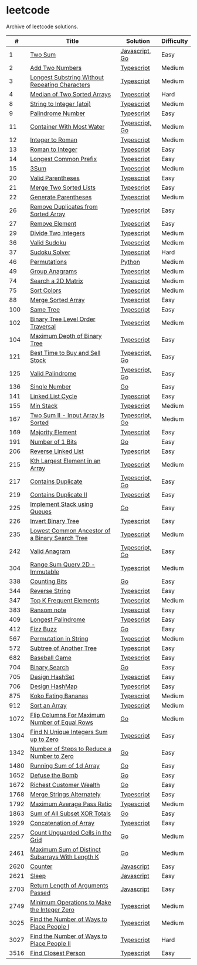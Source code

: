 # leetcode

Archive of leetcode solutions.

| #    | Title                                                                                                                                       | Solution                                                                   | Difficulty |
| ---- | ------------------------------------------------------------------------------------------------------------------------------------------- | -------------------------------------------------------------------------- | ---------- |
| 1    | [Two Sum](https://leetcode.com/problems/two-sum)                                                                                            | [Javascript, Go](./algorithms/two-sum/)                                    | Easy       |
| 2    | [Add Two Numbers](https://leetcode.com/problems/add-two-numbers/description)                                                                | [Typescript](./algorithms/add-two-numbers/)                                | Medium     |
| 3    | [Longest Substring Without Repeating Characters](https://leetcode.com/problems/longest-substring-without-repeating-characters)              | [Typescript](./algorithms/longest-substring-without-repeating-characters/) | Medium     |
| 4    | [Median of Two Sorted Arrays](https://leetcode.com/problems/median-of-two-sorted-arrays/description/)                                       | [Typescript](./algorithms/median-of-two-sorted-arrays/)                    | Hard       |
| 8    | [String to Integer (atoi)](https://leetcode.com/problems/string-to-integer-atoi/description/)                                               | [Typescript](./algorithms/string-to-integer-atoi)                          | Medium     |
| 9    | [Palindrome Number](https://leetcode.com/problems/palindrome-number/description/)                                                           | [Typescript](./algorithms/palindrome-number)                               | Easy       |
| 11   | [Container With Most Water](https://leetcode.com/problems/container-with-most-water/description/)                                           | [Typescript, Go](./algorithms/container-with-most-water)                   | Medium     |
| 12   | [Integer to Roman](https://leetcode.com/problems/integer-to-roman/description/)                                                             | [Typescript](./algorithms/integer-to-roman/)                               | Medium     |
| 13   | [Roman to Integer](https://leetcode.com/problems/roman-to-integer/description/)                                                             | [Typescript](./algorithms/roman-to-integer)                                | Easy       |
| 14   | [Longest Common Prefix](https://leetcode.com/problems/longest-common-prefix/description/)                                                   | [Typescript](./algorithms/longest-common-prefix)                           | Easy       |
| 15   | [3Sum](https://leetcode.com/problems/3sum/description/)                                                                                     | [Typescript](./algorithms/3sum)                                            | Medium     |
| 20   | [Valid Parentheses](https://leetcode.com/problems/valid-parentheses/description/)                                                           | [Typescript](./algorithms/valid-parentheses/)                              | Easy       |
| 21   | [Merge Two Sorted Lists](https://leetcode.com/problems/merge-two-sorted-lists)                                                              | [Typescript](./algorithms/merge-two-sorted-lists/)                         | Easy       |
| 22   | [Generate Parentheses](https://leetcode.com/problems/generate-parentheses/description/)                                                     | [Typescript](./algorithms/generate-parentheses/)                           | Medium     |
| 26   | [Remove Duplicates from Sorted Array](https://leetcode.com/problems/remove-duplicates-from-sorted-array/description/)                       | [Typescript](./algorithms/remove-duplicates-from-sorted-array/)            | Easy       |
| 27   | [Remove Element](https://leetcode.com/problems/remove-element/description/)                                                                 | [Typescript](./algorithms/remove-element)                                  | Easy       |
| 29   | [Divide Two Integers](https://leetcode.com/problems/divide-two-integers/description/)                                                       | [Typescript](./algorithms/remove-element)                                  | Medium     |
| 36   | [Valid Sudoku](https://leetcode.com/problems/valid-sudoku/description/)                                                                     | [Typescript](./algorithms/valid-sudoku)                                    | Medium     |
| 37   | [Sudoku Solver](https://leetcode.com/problems/sudoku-solver/description/)                                                                   | [Typescript](./algorithms/valid-sudoku)                                    | Hard       |
| 46   | [Permutations](https://leetcode.com/problems/permutations/description/)                                                                     | [Python](./algorithms/permutations/)                                       | Medium     |
| 49   | [Group Anagrams](https://leetcode.com/problems/group-anagrams/description/)                                                                 | [Typescript](./algorithms/group-anagrams/)                                 | Medium     |
| 74   | [Search a 2D Matrix](https://leetcode.com/problems/search-a-2d-matrix/description/)                                                         | [Typescript](./algorithms/search-a-2d-matrix/)                             | Medium     |
| 75   | [Sort Colors](https://leetcode.com/problems/sort-colors/description/)                                                                       | [Typescript](./algorithms/sort-colors)                                     | Medium     |
| 88   | [Merge Sorted Array](https://leetcode.com/problems/merge-sorted-array/description/)                                                         | [Typescript](./algorithms/merge-sorted-array)                              | Easy       |
| 100  | [Same Tree](https://leetcode.com/problems/same-tree/description/)                                                                           | [Typescript](./algorithms/same-tree)                                       | Easy       |
| 102  | [Binary Tree Level Order Traversal](https://leetcode.com/problems/binary-tree-level-order-traversal/description/)                           | [Typescript](./algorithms/binary-tree-level-order-traversal/)              | Medium     |
| 104  | [Maximum Depth of Binary Tree](https://leetcode.com/problems/maximum-depth-of-binary-tree/description/)                                     | [Typescript](./algorithms/maximum-depth-of-binary-tree/)                   | Easy       |
| 121  | [Best Time to Buy and Sell Stock](https://leetcode.com/problems/best-time-to-buy-and-sell-stock/description/)                               | [Typescript, Go](./algorithms/best-time-to-buy-and-sell-stock/)            | Easy       |
| 125  | [Valid Palindrome](https://leetcode.com/problems/valid-palindrome/description/)                                                             | [Typescript, Go](./algorithms/valid-palindrome/)                           | Easy       |
| 136  | [Single Number](https://leetcode.com/problems/single-number/description/)                                                                   | [Go](./algorithms/single-number/)                                          | Easy       |
| 141  | [Linked List Cycle](https://leetcode.com/problems/linked-list-cycle/description/)                                                           | [Typescript](./algorithms/linked-list-cycle)                               | Easy       |
| 155  | [Min Stack](https://leetcode.com/problems/min-stack/description/)                                                                           | [Typescript](./algorithms/min-stack/)                                      | Medium     |
| 167  | [Two Sum II - Input Array Is Sorted](https://leetcode.com/problems/two-sum-ii-input-array-is-sorted/description/)                           | [Typescript, Go](./algorithms/two-sum-ii/)                                 | Medium     |
| 169  | [Majority Element](https://leetcode.com/problems/majority-element/description/)                                                             | [Typescript](./algorithms/majority-element)                                | Easy       |
| 191  | [Number of 1 Bits](https://leetcode.com/problems/number-of-1-bits/description/)                                                             | [Go](./algorithms/number-of-1-bits)                                        | Easy       |
| 206  | [Reverse Linked List](https://leetcode.com/problems/reverse-linked-list/description/)                                                       | [Typescript](./algorithms/reverse-linked-list)                             | Easy       |
| 215  | [Kth Largest Element in an Array](https://leetcode.com/problems/kth-largest-element-in-an-array/description/)                               | [Typescript](./algorithms/kth-largest-element-in-an-array)                 | Medium     |
| 217  | [Contains Duplicate](https://leetcode.com/problems/contains-duplicate/description/)                                                         | [Typescript, Go](./algorithms/contains-duplicate)                          | Easy       |
| 219  | [Contains Duplicate II](https://leetcode.com/problems/contains-duplicate-ii/description/)                                                   | [Typescript](./algorithms/contains-duplicate-ii)                           | Easy       |
| 225  | [Implement Stack using Queues](https://leetcode.com/problems/implement-stack-using-queues/description/)                                     | [Go](./algorithms/implement-stack-using-queues)                            | Easy       |
| 226  | [Invert Binary Tree](https://leetcode.com/problems/invert-binary-tree/description/)                                                         | [Typescript](./algorithms/invert-binary-tree)                              | Easy       |
| 235  | [Lowest Common Ancestor of a Binary Search Tree](https://leetcode.com/problems/lowest-common-ancestor-of-a-binary-search-tree/description/) | [Typescript](./algorithms/lowest-common-ancestor-of-a-binary-search-tree)  | Medium     |
| 242  | [Valid Anagram](https://leetcode.com/problems/valid-anagram/description/)                                                                   | [Typescript, Go](./algorithms/valid-anagram)                               | Easy       |
| 304  | [Range Sum Query 2D - Immutable](https://leetcode.com/problems/range-sum-query-2d-immutable/description/)                                   | [Typescript](./algorithms/range-sum-query-2d-immutable)                    | Medium     |
| 338  | [Counting Bits](https://leetcode.com/problems/counting-bits/description/)                                                                   | [Go](./algorithms/counting-bits)                                           | Easy       |
| 344  | [Reverse String](https://leetcode.com/problems/reverse-string/description/)                                                                 | [Typescript](./algorithms/reverse-string)                                  | Easy       |
| 347  | [Top K Frequent Elements](https://leetcode.com/problems/top-k-frequent-elements/description/)                                               | [Typescript](./algorithms/top-k-frequent-elements)                         | Medium     |
| 383  | [Ransom note](https://leetcode.com/problems/ransom-note/)                                                                                   | [Typescript](./algorithms/ransom-note)                                     | Easy       |
| 409  | [Longest Palindrome](https://leetcode.com/problems/longest-palindrome/description/)                                                         | [Typescript](./algorithms/longest-palindrome)                              | Easy       |
| 412  | [Fizz Buzz](https://leetcode.com/problems/fizz-buzz)                                                                                        | [Go](./algorithms/fizz-buzz/)                                              | Easy       |
| 567  | [Permutation in String](https://leetcode.com/problems/permutation-in-string/description/)                                                   | [Typescript](./algorithms/permutation-in-string)                           | Medium     |
| 572  | [Subtree of Another Tree](https://leetcode.com/problems/subtree-of-another-tree/description/)                                               | [Typescript](./algorithms/subtree-of-another-tree)                         | Easy       |
| 682  | [Baseball Game](https://leetcode.com/problems/baseball-game/)                                                                               | [Typescript](./algorithms/baseball-game)                                   | Easy       |
| 704  | [Binary Search](https://leetcode.com/problems/binary-search)                                                                                | [Go](./algorithms/binary-search/)                                          | Easy       |
| 705  | [Design HashSet](https://leetcode.com/problems/design-hashset/description/)                                                                 | [Typescript](./algorithms/design-hashset)                                  | Easy       |
| 706  | [Design HashMap](https://leetcode.com/problems/design-hashmap/description/)                                                                 | [Typescript](./algorithms/design-hashmap)                                  | Easy       |
| 875  | [Koko Eating Bananas](https://leetcode.com/problems/koko-eating-bananas/description/)                                                       | [Typescript](./algorithms/koko-eating-bananas/)                            | Medium     |
| 912  | [Sort an Array](https://leetcode.com/problems/sort-an-array/description/)                                                                   | [Typescript](./algorithms/sort-an-array/)                                  | Medium     |
| 1072 | [Flip Columns For Maximum Number of Equal Rows](https://leetcode.com/problems/flip-columns-for-maximum-number-of-equal-rows)                | [Go](./algorithms/flip-columns-for-maximum-number-of-equal-rows/)          | Medium     |
| 1304 | [Find N Unique Integers Sum up to Zero](https://leetcode.com/problems/find-n-unique-integers-sum-up-to-zero/description/)                   | [Typescript](./algorithms/find-n-unique-integers-sum-up-to-zero)           | Easy       |
| 1342 | [Number of Steps to Reduce a Number to Zero](https://leetcode.com/problems/number-of-steps-to-reduce-a-number-to-zero)                      | [Go](./algorithms/number-of-steps-to-reduce-a-number-to-zero/)             | Easy       |
| 1480 | [Running Sum of 1d Array](https://leetcode.com/problems/running-sum-of-1d-array)                                                            | [Go](./algorithms/running-sum-of-1d-array/)                                | Easy       |
| 1652 | [Defuse the Bomb](https://leetcode.com/problems/defuse-the-bomb)                                                                            | [Go](./algorithms/defuse-the-bomb/)                                        | Easy       |
| 1672 | [Richest Customer Wealth](https://leetcode.com/problems/richest-customer-wealth)                                                            | [Go](./algorithms/richest-customer-wealth/)                                | Easy       |
| 1768 | [Merge Strings Alternately](https://leetcode.com/problems/merge-strings-alternately/description/)                                           | [Typescript](./algorithms/merge-strings-alternately)                       | Easy       |
| 1792 | [Maximum Average Pass Ratio](https://leetcode.com/problems/maximum-average-pass-ratio/description/)                                         | [Typescript](./algorithms/maximum-average-pass-ratio)                      | Medium     |
| 1863 | [Sum of All Subset XOR Totals](https://leetcode.com/problems/sum-of-all-subset-xor-totals/description/)                                     | [Go](./algorithms/sum-of-all-subset-xor-totals)                            | Easy       |
| 1929 | [Concatenation of Array](https://leetcode.com/problems/concatenation-of-array/description/)                                                 | [Typescript](./algorithms/concatenation-of-array)                          | Easy       |
| 2257 | [Count Unguarded Cells in the Grid](https://leetcode.com/problems/count-unguarded-cells-in-the-grid)                                        | [Go](./algorithms/count-unguarded-cells-in-the-grid)                       | Medium     |
| 2461 | [Maximum Sum of Distinct Subarrays With Length K](https://leetcode.com/problems/maximum-sum-of-distinct-subarrays-with-length-k)            | [Go](./algorithms/maximum-sum-of-distinct-subarrays-with-length-k/)        | Medium     |
| 2620 | [Counter](https://leetcode.com/problems/counter)                                                                                            | [Javascript](./algorithms/counter/)                                        | Easy       |
| 2621 | [Sleep](https://leetcode.com/problems/sleep)                                                                                                | [Javascript](./algorithms/twoSum/)                                         | Easy       |
| 2703 | [Return Length of Arguments Passed](https://leetcode.com/problems/return-length-of-arguments-passed)                                        | [Javascript](./algorithms/return-length-of-arguments-passed/)              | Easy       |
| 2749 | [Minimum Operations to Make the Integer Zero](https://leetcode.com/problems/minimum-operations-to-make-the-integer-zero/description/)       | [Typescript](./algorithms/minimum-operations-to-make-the-integer-zero/)    | Medium     |
| 3025 | [Find the Number of Ways to Place People I](https://leetcode.com/problems/find-the-number-of-ways-to-place-people-i/description/)           | [Typescript](./algorithms/find-the-number-of-ways-to-place-people-i/)      | Medium     |
| 3027 | [Find the Number of Ways to Place People II](https://leetcode.com/problems/find-the-number-of-ways-to-place-people-ii/description/)         | [Typescript](./algorithms/find-the-number-of-ways-to-place-people-ii/)     | Hard       |
| 3516 | [Find Closest Person](https://leetcode.com/problems/find-closest-person/description/)                                                       | [Typescript](./algorithms/find-closest-person)                             | Easy       |
